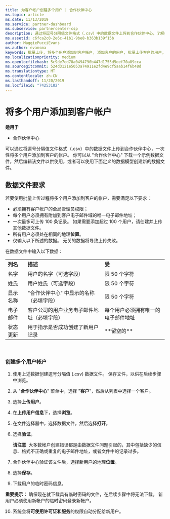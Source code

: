 ```yaml
---
title: 为客户帐户创建多个用户 | 合作伙伴中心
ms.topic: article
ms.date: 11/13/2019
ms.service: partner-dashboard
ms.subservice: partnercenter-csp
description: 通过将逗号分隔值文件格式（.csv）中的数据文件上传到合作伙伴中心，了解如何一次性将多个用户添加到客户的帐户。
ms.assetid: c6fca2c0-2e6c-41b1-9be8-b363b139f15b
author: MaggiePucciEvans
ms.author: evansma
keywords: 批量上传, 将多个用户添加到客户帐户, 添加客户的用户, 批量上传客户的用户, 客户帐户, 客户用户, 用户
ms.localizationpriority: medium
ms.openlocfilehash: 5c9de7ed78a0494790b447d1755d5eef70a89cca
ms.sourcegitcommit: 524d3121e5053a74911e2fd4e9cf5aab14f6b48d
ms.translationtype: MT
ms.contentlocale: zh-CN
ms.lasthandoff: 11/20/2019
ms.locfileid: "74253182"
---
```

# <a name="add-multiple-users-to-a-customer-account"></a>将多个用户添加到客户帐户

**适用于**

-  合作伙伴中心

可以通过将逗号分隔值文件格式（.csv）中的数据文件上传到合作伙伴中心，一次性将多个用户添加到客户的帐户。 你可以从 "合作伙伴中心" 下载一个示例数据文件，然后编辑该文件以供使用，或者可以使用下面定义的数据模型创建新的数据文件。

## <a href="" id="creatingtheimportcsvfile"></a>数据文件要求


若要使用批量上传过程将多个用户添加到客户的帐户，需要满足以下要求：

-   必须拥有客户帐户的全局管理员权限；
-   每个用户必须拥有附加到客户电子邮件域的唯一电子邮件地址；
-   一次最多可上传 100 条记录。 如果需要添加超过 100 个用户，请创建并上传其他数据文件。
-   所有用户必须处在相同的地理**位置**。
-   仅输入以下所述的数据。 无关的数据将导致上传失败。

在数据文件中输入以下数据：

|                 |                                                                              |                                            |
|-----------------|------------------------------------------------------------------------------|--------------------------------------------|
| **列名** | **描述**                                                              | **受**                             |
| 名字      | 用户的名字（可选字段）                                           | 限 50 个字符                         |
| 姓氏       | 用户姓氏（可选字段）                                            | 限 50 个字符                         |
| 显示名称    | "合作伙伴中心" 中显示的名称（必填字段）                            | 限 50 个字符                         |
| 电子邮件           | 客户公司的用户业务电子邮件地址（必填字段）           | 每个用户必须拥有唯一的电子邮件地址 |
| 状态更新   | 用于指示是否成功创建了新用户记录 | \*\*留空的\*\*                        |

 

### <a href="" id="createmultipleuseraccounts"></a>创建多个用户帐户

<a href="" id="creatingtheaccounts"></a>
1.  使用上述数据创建逗号分隔值 (.csv) 数据文件。 保存文件，以供在后续步骤中浏览。
2.  从 "**合作伙伴中心**" 菜单中，选择 "**客户**"，然后从列表中选择一个客户。
3.  选择**上传用户**。
4.  在**上传用户信息**下，选择**浏览**。
5.  在文件选择器中，选择数据文件，然后选择**打开**。
6.  选择**验证**。

    **请注意**  大多数帐户创建错误都是由数据文件问题引起的，其中包括缺少的信息、格式不正确或重复的电子邮件地址，或者文件中的记录过多。

7.  合作伙伴中心验证该文件后，选择新用户的地理**位置**。
8.  选择**保存**。
9.  下载用户的临时密码信息。

**重要提示：** 确保现在就下载具有临时密码的文件，在后续步骤中将无法下载。 新用户必须使用新帐户的临时密码登录新帐户。

10. 系统会将**可使用许可证和服务**的权限自动分配给新用户。 

 

 




